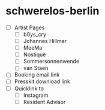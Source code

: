 # schwerelos-berlin

- [ ] Artist Pages
    - [ ] b0ys_cry
    - [ ] Johannes Hillmer
    - [ ] MeeMa
    - [ ] Nostique
    - [ ] Sommersonnenwende
    - [ ] van Staen
- [ ] Booking email link
- [ ] Presskit download link 
- [ ] Quicklink to 
    - [ ] Instagram
    - [ ] Resident Advisor
